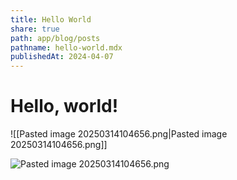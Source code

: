 ```yaml
---
title: Hello World
share: true
path: app/blog/posts
pathname: hello-world.mdx
publishedAt: 2024-04-07
---
```


# Hello, world!

![[Pasted image 20250314104656.png|Pasted image 20250314104656.png]]

![Pasted image 20250314104656.png](/Pasted-image-20250314104656.png)